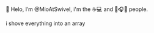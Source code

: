 👋 Helo, I’m @MioAtSwivel, i'm the ☕💻 and 🎹🎧🎵 people.

i shove everything into an array

<!---
MioAtSwivel/MioAtSwivel is a ✨ special ✨ repository because its `README.md` (this file) appears on your GitHub profile.
You can click the Preview link to take a look at your changes.
--->
